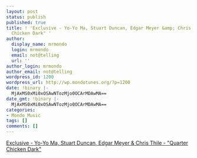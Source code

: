```yaml
---
layout: post
status: publish
published: true
title: ! 'Exclusive - Yo-Yo Ma, Stuart Duncan, Edgar Meyer &amp; Chris Thile - "Quarter
  Chicken Dark" '
author:
  display_name: mrmondo
  login: mrmondo
  email: not@telling
  url: ''
author_login: mrmondo
author_email: not@telling
wordpress_id: 1200
wordpress_url: http://wp.mondotunes.org/?p=1200
date: !binary |-
  MjAxMS0xMi0xOSAwNTozMjo0OCArMDAwMA==
date_gmt: !binary |-
  MjAxMS0xMi0xOSAwNTozMjo0OCArMDAwMA==
categories:
- Mondo Music
tags: []
comments: []
---
```

<a href='http://www.colbertnation.com/the-colbert-report-videos/401267/november-01-2011/exclusive---yo-yo-ma--stuart-duncan--edgar-meyer---chris-thile----quarter-chicken-dark-?xrs=share_copy'>Exclusive - Yo-Yo Ma, Stuart Duncan, Edgar Meyer &amp; Chris Thile - "Quarter Chicken Dark" </a>

